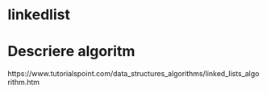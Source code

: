 # linkedlist

<h1>Descriere algoritm</h1>
https://www.tutorialspoint.com/data_structures_algorithms/linked_lists_algorithm.htm



